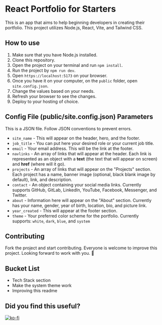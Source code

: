 # React Portfolio for Starters
This is an app that aims to help beginning developers in creating their portfolio. This project utilizes Node.js, React, Vite, and Tailwind CSS.

## How to use
1. Make sure that you have Node.js installed.
1. Clone this repository.
1. Open the project on your terminal and run `npm install`.
1. Run the project by `npm run dev`.
1. Open `https://localhost:5173` on your browser.
1. Once you have it on your computer, on the `public` folder, open `site.config.json`.
1. Change the values based on your needs.
1. Refresh your browser to see the changes.
1. Deploy to your hosting of choice.

## Config File (public/site.config.json) Parameters
This is a JSON file. Follow JSON conventions to prevent errors.
- `site_name` - This will appear on the header, hero, and the footer.
- `job_title` - You can put here your desired role or your current job title.
- `email` - Your email address. This will be the link at the footer.
- `navlinks` - An array of links that will appear at the header. Each link is represented as an object with a **text** (the text that will appear on screen) and **href** (where will it go).
- `projects` - An array of links that will appear on the "Projects" section. Each project has a name, banner image (optional, black blank image by default), link, and description.
- `contact` - An object containing your social media links. Currently supports GitHub, GitLab, LinkedIn, YouTube, Facebook, Messenger, and Twitter.
- `about` - Information here will appear on the "About" section. Currently has your name, gender, year of birth, location, bio, and picture link.
- `year_created` - This will appear at the footer section.
- `theme` - Your preferred color scheme for the portfolio. Currently supports: `white`, `dark`, `blue`, and `system`

## Contributing
Fork the project and start contributing. Everyone is welcome to improve this project. Looking forward to work with you. 🙏

## Bucket List
 - Tech Stack section
 - Make the system theme work
 - Improving this readme

## Did you find this useful?
[![ko-fi](https://www.ko-fi.com/img/donate_sm.png)](https://ko-fi.com/aebibtech)